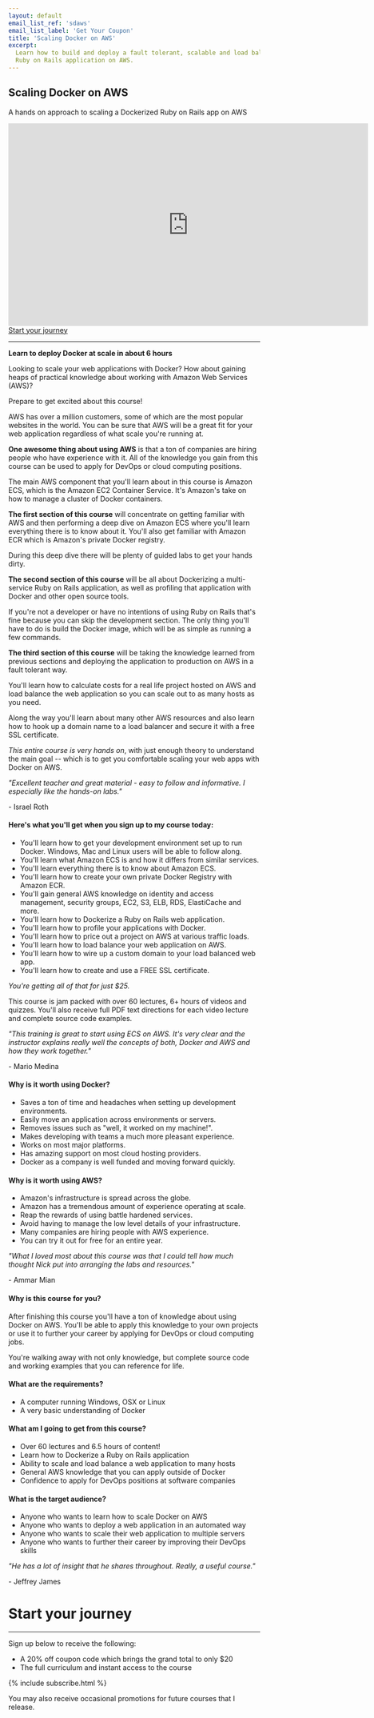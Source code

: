 ```yaml
---
layout: default
email_list_ref: 'sdaws'
email_list_label: 'Get Your Coupon'
title: 'Scaling Docker on AWS'
excerpt:
  Learn how to build and deploy a fault tolerant, scalable and load balanced
  Ruby on Rails application on AWS.
---
```


## Scaling Docker on AWS

<p class="muted">
  A hands on approach to scaling a Dockerized Ruby on Rails app on AWS
</p>

<div class="video-container">
  <iframe width="720" height="405" src="https://www.youtube.com/embed/fLVMb4EAVIo?rel=0&iv_load_policy=3" frameborder="0" allowfullscreen></iframe>
</div>

<div class="center margin-top-md margin-bottom-md">
  <a class="btn green" href="#start-your-journey">Start your journey</a>
</div>

---

**Learn to deploy Docker at scale in about 6 hours**

Looking to scale your web applications with Docker? How about gaining heaps of
practical knowledge about working with Amazon Web Services (AWS)?

Prepare to get excited about this course!

AWS has over a million customers, some of which are the most popular websites
in the world. You can be sure that AWS will be a great fit for your web
application regardless of what scale you're running at.

**One awesome thing about using AWS** is that a ton of companies are hiring people
who have experience with it. All of the knowledge you gain from this
course can be used to apply for DevOps or cloud computing positions.

The main AWS component that you'll learn about in this course is Amazon ECS, which
is the Amazon EC2 Container Service. It's Amazon's take on how to manage a cluster
of Docker containers.

**The first section of this course** will concentrate on getting familiar with AWS
and then performing a deep dive on Amazon ECS where you'll learn everything there
is to know about it. You'll also get familiar with Amazon ECR which is Amazon's
private Docker registry.

During this deep dive there will be plenty of guided labs to get your hands dirty.

**The second section of this course** will be all about Dockerizing a multi-service
Ruby on Rails application, as well as profiling that application with Docker and
other open source tools.

If you're not a developer or have no intentions of using Ruby on Rails that's
fine because you can skip the development section. The only thing you'll have to
do is build the Docker image, which will be as simple as running a few commands.

**The third section of this course** will be taking the knowledge learned from
previous sections and deploying the application to production on AWS in a fault
tolerant way.

You'll learn how to calculate costs for a real life project hosted on AWS and
load balance the web application so you can scale out to as many hosts as you need.

Along the way you'll learn about many other AWS resources and also learn how to
hook up a domain name to a load balancer and secure it with a free SSL certificate.

*This entire course is very hands on*, with just enough theory to understand the
main goal -- which is to get you comfortable scaling your web apps with
Docker on AWS.

<div class="boxed small">
<p><em>
  "Excellent teacher and great material - easy to follow and informative. I
  especially like the hands-on labs."
</em></p>
<p class="muted margin-bottom-none">- Israel Roth</p>
</div>

#### Here's what you'll get when you sign up to my course today:

- You'll learn how to get your development environment set up to run Docker. Windows, Mac and Linux users will be able to follow along.
- You'll learn what Amazon ECS is and how it differs from similar services.
- You'll learn everything there is to know about Amazon ECS.
- You'll learn how to create your own private Docker Registry with Amazon ECR.
- You'll gain general AWS knowledge on identity and access management, security groups, EC2, S3, ELB, RDS, ElastiCache and more.
- You'll learn how to Dockerize a Ruby on Rails web application.
- You'll learn how to profile your applications with Docker.
- You'll learn how to price out a project on AWS at various traffic loads.
- You'll learn how to load balance your web application on AWS.
- You'll learn how to wire up a custom domain to your load balanced web app.
- You'll learn how to create and use a FREE SSL certificate.

*You're getting all of that for just $25.*

This course is jam packed with over 60 lectures, 6+ hours of videos and quizzes.
You'll also receive full PDF text directions for each video lecture and complete
source code examples.

<div class="boxed small">
<p><em>
  "This training is great to start using ECS on AWS. It's very clear and the
  instructor explains really well the concepts of both, Docker and AWS and how
  they work together."
</em></p>
<p class="muted margin-bottom-none">- Mario Medina</p>
</div>

#### Why is it worth using Docker?

- Saves a ton of time and headaches when setting up development environments.
- Easily move an application across environments or servers.
- Removes issues such as "well, it worked on my machine!".
- Makes developing with teams a much more pleasant experience.
- Works on most major platforms.
- Has amazing support on most cloud hosting providers.
- Docker as a company is well funded and moving forward quickly.

#### Why is it worth using AWS?

- Amazon's infrastructure is spread across the globe.
- Amazon has a tremendous amount of experience operating at scale.
- Reap the rewards of using battle hardened services.
- Avoid having to manage the low level details of your infrastructure.
- Many companies are hiring people with AWS experience.
- You can try it out for free for an entire year.

<div class="boxed small">
<p><em>
  "What I loved most about this course was that I could tell how much thought
  Nick put into arranging the labs and resources."
</em></p>
<p class="muted margin-bottom-none">- Ammar Mian</p>
</div>

#### Why is this course for you?

After finishing this course you'll have a ton of knowledge about using Docker on
AWS. You'll be able to apply this knowledge to your own projects or use it to
further your career by applying for DevOps or cloud computing jobs.

You're walking away with not only knowledge, but complete source code and working
examples that you can reference for life.

#### What are the requirements?

- A computer running Windows, OSX or Linux
- A very basic understanding of Docker

#### What am I going to get from this course?

- Over 60 lectures and 6.5 hours of content!
- Learn how to Dockerize a Ruby on Rails application
- Ability to scale and load balance a web application to many hosts
- General AWS knowledge that you can apply outside of Docker
- Confidence to apply for DevOps positions at software companies

#### What is the target audience?

- Anyone who wants to learn how to scale Docker on AWS
- Anyone who wants to deploy a web application in an automated way
- Anyone who wants to scale their web application to multiple servers
- Anyone who wants to further their career by improving their DevOps skills

<div class="boxed small">
<p><em>
  "He has a lot of insight that he shares throughout. Really, a useful course."
</em></p>
<p class="muted margin-bottom-none">- Jeffrey James</p>
</div>

# Start your journey
---

<a name="start-your-journey"></a>

Sign up below to receive the following:

- A <span class="underline">20% off coupon code</span> which brings the grand total to only $20
- The full curriculum and instant access to the course

{% include subscribe.html %}

<p class="really-small really-muted margin-top-md">
  You may also receive occasional promotions for future courses that I release.
</p>
